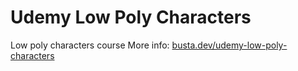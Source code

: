 # Udemy Low Poly Characters
Low poly characters course
More info: [busta.dev/udemy-low-poly-characters](busta.dev/udemy-low-poly-characters)
